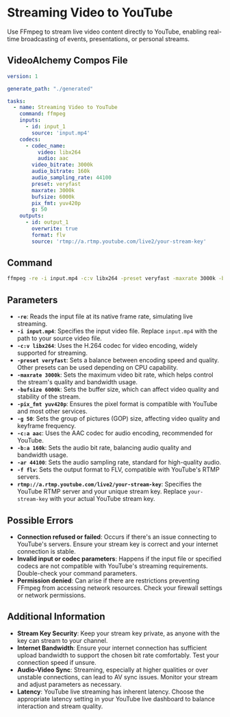 # Streaming Video to YouTube

Use FFmpeg to stream live video content directly to YouTube, enabling real-time broadcasting of events, presentations, or personal streams.

## VideoAlchemy Compos File

```yaml
version: 1

generate_path: "./generated"

tasks:
  - name: Streaming Video to YouTube
    command: ffmpeg
    inputs:
      - id: input_1
        source: 'input.mp4'
    codecs:
      - codec_name:
          video: libx264
          audio: aac
        video_bitrate: 3000k
        audio_bitrate: 160k
        audio_sampling_rate: 44100
        preset: veryfast
        maxrate: 3000k
        bufsize: 6000k
        pix_fmt: yuv420p
        g: 50
    outputs:
      - id: output_1
        overwrite: true
        format: flv
        source: 'rtmp://a.rtmp.youtube.com/live2/your-stream-key'
```

## Command

```bash
ffmpeg -re -i input.mp4 -c:v libx264 -preset veryfast -maxrate 3000k -bufsize 6000k -pix_fmt yuv420p -g 50 -c:a aac -b:a 160k -ar 44100 -f flv rtmp://a.rtmp.youtube.com/live2/your-stream-key
```


## Parameters

- **`-re`**: Reads the input file at its native frame rate, simulating live streaming.
- **`-i input.mp4`**: Specifies the input video file. Replace `input.mp4` with the path to your source video file.
- **`-c:v libx264`**: Uses the H.264 codec for video encoding, widely supported for streaming.
- **`-preset veryfast`**: Sets a balance between encoding speed and quality. Other presets can be used depending on CPU capability.
- **`-maxrate 3000k`**: Sets the maximum video bit rate, which helps control the stream's quality and bandwidth usage.
- **`-bufsize 6000k`**: Sets the buffer size, which can affect video quality and stability of the stream.
- **`-pix_fmt yuv420p`**: Ensures the pixel format is compatible with YouTube and most other services.
- **`-g 50`**: Sets the group of pictures (GOP) size, affecting video quality and keyframe frequency.
- **`-c:a aac`**: Uses the AAC codec for audio encoding, recommended for YouTube.
- **`-b:a 160k`**: Sets the audio bit rate, balancing audio quality and bandwidth usage.
- **`-ar 44100`**: Sets the audio sampling rate, standard for high-quality audio.
- **`-f flv`**: Sets the output format to FLV, compatible with YouTube's RTMP servers.
- **`rtmp://a.rtmp.youtube.com/live2/your-stream-key`**: Specifies the YouTube RTMP server and your unique stream key. Replace `your-stream-key` with your actual YouTube stream key.

## Possible Errors

- **Connection refused or failed**: Occurs if there's an issue connecting to YouTube's servers. Ensure your stream key is correct and your internet connection is stable.
- **Invalid input or codec parameters**: Happens if the input file or specified codecs are not compatible with YouTube's streaming requirements. Double-check your command parameters.
- **Permission denied**: Can arise if there are restrictions preventing FFmpeg from accessing network resources. Check your firewall settings or network permissions.

## Additional Information

- **Stream Key Security**: Keep your stream key private, as anyone with the key can stream to your channel.
- **Internet Bandwidth**: Ensure your internet connection has sufficient upload bandwidth to support the chosen bit rate comfortably. Test your connection speed if unsure.
- **Audio-Video Sync**: Streaming, especially at higher qualities or over unstable connections, can lead to AV sync issues. Monitor your stream and adjust parameters as necessary.
- **Latency**: YouTube live streaming has inherent latency. Choose the appropriate latency setting in your YouTube live dashboard to balance interaction and stream quality.
